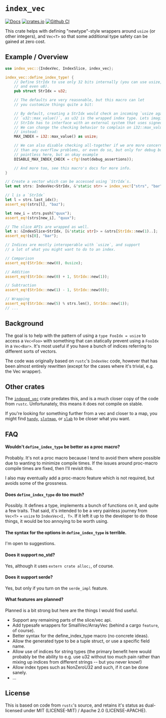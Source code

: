 # `index_vec`

[![Docs](https://docs.rs/index_vec/badge.svg)](https://docs.rs/index_vec)
[![crates.io](https://img.shields.io/crates/v/index_vec.svg)](https://crates.io/crates/index_vec)
[![Github CI](https://github.com/thomcc/index_vec/workflows/CI/badge.svg)](https://github.com/thomcc/index_vec/actions)

This crate helps with defining "newtype"-style wrappers around `usize` (or
other integers), and `Vec<T>` so that some additional type safety can be
gained at zero cost.

## Example / Overview
```rust
use index_vec::{IndexVec, IndexSlice, index_vec};

index_vec::define_index_type! {
    // Define StrIdx to use only 32 bits internally (you can use usize, u16,
    // and even u8).
    pub struct StrIdx = u32;

    // The defaults are very reasonable, but this macro can let
    // you customize things quite a bit:

    // By default, creating a StrIdx would check an incoming `usize against
    // `u32::max_value()`, as u32 is the wrapped index type. Lets imagine that
    // StrIdx has to interface with an external system that uses signed ints.
    // We can change the checking behavior to complain on i32::max_value()
    // instead:
    MAX_INDEX = i32::max_value() as usize;

    // We can also disable checking all-together if we are more concerned with perf
    // than any overflow problems, or even do so, but only for debug builds: Quite
    // pointless here, but an okay example
    DISABLE_MAX_INDEX_CHECK = cfg!(not(debug_assertions));

    // And more too, see this macro's docs for more info.
}

// Create a vector which can be accessed using `StrIdx`s.
let mut strs: IndexVec<StrIdx, &'static str> = index_vec!["strs", "bar", "baz"];

// l is a `StrIdx`
let l = strs.last_idx();
assert_eq!(strs[l], "baz");

let new_i = strs.push("quux");
assert_eq!(strs[new_i], "quux");

// The slice APIs are wrapped as well.
let s: &IndexSlice<StrIdx, [&'static str]> = &strs[StrIdx::new(1)..];
assert_eq!(s[0], "bar");

// Indices are mostly interoperable with `usize`, and support
// a lot of what you might want to do to an index.

// Comparison
assert_eq!(StrIdx::new(0), 0usize);

// Addition
assert_eq!(StrIdx::new(0) + 1, StrIdx::new(1));

// Subtraction
assert_eq!(StrIdx::new(1) - 1, StrIdx::new(0));

// Wrapping
assert_eq!(StrIdx::new(5) % strs.len(), StrIdx::new(1));
// ...
```
## Background

The goal is to help with the pattern of using a `type FooIdx = usize` to
access a `Vec<Foo>` with something that can statically prevent using a
`FooIdx` in a `Vec<Bar>`. It's most useful if you have a bunch of indices
referring to different sorts of vectors.

The code was originally based on `rustc`'s `IndexVec` code, however that has
been almost entirely rewritten (except for the cases where it's trivial,
e.g. the Vec wrapper).

## Other crates

The [`indexed_vec`](https://crates.io/crates/indexed_vec) crate predates
this, and is a much closer copy of the code from `rustc`. Unfortunately,
this means it does not compile on stable.

If you're looking for something further from a vec and closer to a map, you
might find [`handy`](https://crates.io/crates/handy),
[`slotmap`](https://crates.io/crates/slotmap), or
[`slab`](https://crates.io/crates/slab) to be closer what you want.

## FAQ

#### Wouldn't `define_index_type` be better as a proc macro?

Probably. It's not a proc macro because I tend to avoid them where possible
due to wanting to minimize compile times. If the issues around proc-macro
compile times are fixed, then I'll revisit this.

I also may eventually add a proc-macro feature which is not required, but
avoids some of the grossness.

#### Does `define_index_type` do too much?

Possibly. It defines a type, implements a bunch of functions on it, and
quite a few traits. That said, it's intended to be a very painless journey
from `Vec<T>` + `usize` to `IndexVec<I, T>`. If it left it up to the
developer to do those things, it would be too annoying to be worth using.

#### The syntax for the options in `define_index_type` is terrible.

I'm open to suggestions.

#### Does it support no_std?

Yes, although it uses `extern crate alloc;`, of course.

#### Does it support serde?

Yes, but only if you turn on the `serde_impl` feature.

#### What features are planned?

Planned is a bit strong but here are the things I would find useful.

- Support any remaining parts of the slice/vec api.
- Add typesafe wrappers for SmallVec/ArrayVec (behind a cargo `feature`, of
  course).
- Better syntax for the define_index_type macro (no concrete ideas).
- Allow the generated type to be a tuple struct, or use a specific field
  name.
- Allow use of indices for string types (the primary benefit here would
  probably be the ability to e.g. use u32 without too much pain rather than
  mixing up indices from different strings -- but you never know!)
- Allow index types such as NonZeroU32 and such, if it can be done sanely.
- ...

## License

This is based on code from `rustc`'s source, and retains it's status as
dual-licensed under MIT (LICENSE-MIT) / Apache 2.0 (LICENSE-APACHE).
